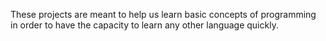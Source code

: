 These projects are meant to help us learn basic concepts of programming in order to have the capacity to learn any other language quickly.
